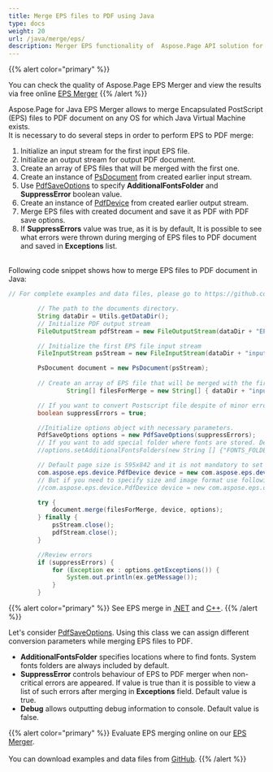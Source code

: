 ```yaml
---
title: Merge EPS files to PDF using Java
type: docs
weight: 20
url: /java/merge/eps/
description: Merger EPS functionality of  Aspose.Page API solution for Java allows you to combine several EPS files into a single PDF document.
---
```


{{% alert color="primary" %}} 

You can check the quality of Aspose.Page EPS Merger and view the results via free online <a nofollow href="https://products.aspose.app/page/merger/eps">EPS Merger</a> {{% /alert %}} 

Aspose.Page for Java EPS Merger allows to merge Encapsulated PostScript (EPS) files to PDF document on any OS for which Java Virtual Machine exists.
<br>It is necessary to do several steps in order to perform EPS to PDF merge:
1. Initialize an input stream for the first input EPS file.
2. Initialize an output stream for output PDF document.
3. Create an array of EPS files that will be merged with the first one.
4. Create an instance of [PsDocument](https://reference.aspose.com/page/java/com.aspose.eps/psdocument) from created earlier input stream.
5. Use [PdfSaveOptions](https://reference.aspose.com/page/java/com.aspose.eps.device/pdfsaveoptions) to specify **AdditionalFontsFolder** and **SuppressError** boolean value.
6. Create an instance of [PdfDevice](https://reference.aspose.com/page/java/com.aspose.eps.device/pdfdevice) from created earlier output stream.
7. Merge EPS files with created document and save it as PDF with PDF save options.
8. If **SuppressErrors** value was true, as it is by default, It is possible to see what errors were thrown during merging of EPS files to PDF document and saved in **Exceptions** list.

<br>Following code snippet shows how to merge EPS files to PDF document in Java:
<br>
```Java
// For complete examples and data files, please go to https://github.com/aspose-page/Aspose.Page-for-Java

        // The path to the documents directory.
        String dataDir = Utils.getDataDir();
        // Initialize PDF output stream
        FileOutputStream pdfStream = new FileOutputStream(dataDir + "EPStoPDF.pdf");

        // Initialize the first EPS file input stream
        FileInputStream psStream = new FileInputStream(dataDir + "input.eps");

        PsDocument document = new PsDocument(psStream);
        
        // Create an array of EPS file that will be merged with the first one
				String[] filesForMerge = new String[] { dataDir + "input2.eps", dataDir + "input3.eps" };

        // If you want to convert Postscript file despite of minor errors set this flag
        boolean suppressErrors = true;

        //Initialize options object with necessary parameters.
        PdfSaveOptions options = new PdfSaveOptions(suppressErrors);
        // If you want to add special folder where fonts are stored. Default fonts folder in OS is always included.
        //options.setAdditionalFontsFolders(new String [] {"FONTS_FOLDER"});

        // Default page size is 595x842 and it is not mandatory to set it in PdfDevice
        com.aspose.eps.device.PdfDevice device = new com.aspose.eps.device.PdfDevice(pdfStream);
        // But if you need to specify size and image format use following line
        //com.aspose.eps.device.PdfDevice device = new com.aspose.eps.device.PdfDevice(pdfStream, new Dimension(595, 842));

        try {
            document.merge(filesForMerge, device, options);
        } finally {
            psStream.close();
            pdfStream.close();
        }

        //Review errors
        if (suppressErrors) {
            for (Exception ex : options.getExceptions()) {
                System.out.println(ex.getMessage());
            }
        }
```
{{% alert color="primary" %}}
See EPS merge in [.NET](/page/net/merge/eps/) and [C++](/page/cpp/merge/eps/).
{{% /alert %}}

Let's consider [PdfSaveOptions](https://reference.aspose.com/page/java/com.aspose.eps.device/pdfsaveoptions). Using this class we can assign different conversion parameters while merging EPS files to PDF.
<br>
- **AdditionalFontsFolder** specifies locations where to find fonts. System fonts folders are always included by default.
- **SuppressError** controls behaviour of EPS to PDF merger when non-critical errors are appeared. If value is true than it is possible to view a list of such errors after merging in **Exceptions** field. Default value is true.
- **Debug** allows outputting debug information to console. Default value is false.

{{% alert color="primary" %}}
Evaluate EPS merging online on our <a nofollow href="https://products.aspose.app/page/merger/eps">EPS Merger</a>.
<br>
<br>
You can download examples and data files from [GitHub](https://github.com/aspose-page/Aspose.Page-for-Java). {{% /alert %}} 